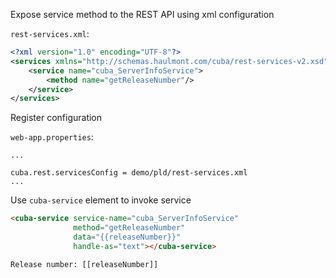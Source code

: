 Expose service method to the REST API using xml configuration

`rest-services.xml`:
```xml
<?xml version="1.0" encoding="UTF-8"?>
<services xmlns="http://schemas.haulmont.com/cuba/rest-services-v2.xsd">
    <service name="cuba_ServerInfoService">
        <method name="getReleaseNumber"/>
    </service>
</services>
```

Register configuration

`web-app.properties`:
```
...

cuba.rest.servicesConfig = demo/pld/rest-services.xml
...
```

Use `cuba-service` element to invoke service
```html
<cuba-service service-name="cuba_ServerInfoService"
              method="getReleaseNumber"
              data="{{releaseNumber}}"
              handle-as="text"></cuba-service>

Release number: [[releaseNumber]]
```